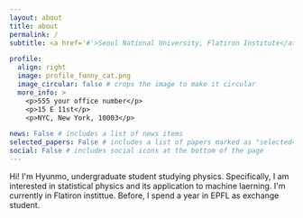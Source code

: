 ```yaml
---
layout: about
title: about
permalink: /
subtitle: <a href='#'>Seoul National University, Flatiron Institute</a>. NYC, New York

profile:
  align: right
  image: profile_funny_cat.png
  image_circular: false # crops the image to make it circular
  more_info: >
    <p>555 your office number</p>
    <p>15 E 11st</p>
    <p>NYC, New York, 10003</p>

news: False # includes a list of news items
selected_papers: False # includes a list of papers marked as "selected={true}"
social: False # includes social icons at the bottom of the page
---
```


<!-- Write your biography here. Tell the world about yourself. Link to your favorite [subreddit](http://reddit.com). You can put a picture in, too. The code is already in, just name your picture `prof_pic.jpg` and put it in the `img/` folder.

Put your address / P.O. box / other info right below your picture. You can also disable any of these elements by editing `profile` property of the YAML header of your `_pages/about.md`. Edit `_bibliography/papers.bib` and Jekyll will render your [publications page](/al-folio/publications/) automatically.

Link to your social media connections, too. This theme is set up to use [Font Awesome icons](https://fontawesome.com/) and [Academicons](https://jpswalsh.github.io/academicons/), like the ones below. Add your Facebook, Twitter, LinkedIn, Google Scholar, or just disable all of them. -->

Hi! I'm Hyunmo, undergraduate student studying physics. Specifically, I am interested in statistical physics and its application to machine laerning. I'm currently in Flatiron instittue. Before, I spend a year in EPFL as exchange student.
